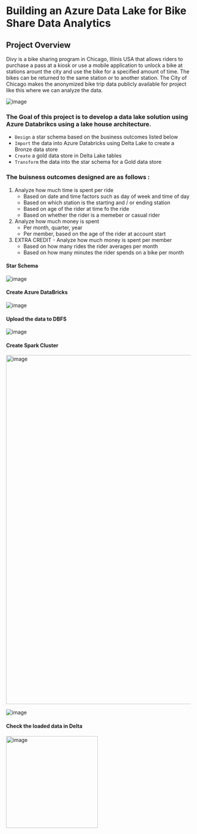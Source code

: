# Building an Azure Data Lake for Bike Share Data Analytics

## **Project Overview**

Divy is a bike sharing program in Chicago, Illinis USA that allows riders to purchase a pass at a kiosk or use a mobile application to unlock a bike at stations arount the city and use the bike for a specified amount of time. The bikes can be returned to the same station or to another station. The City of Chicago makes the anonymized bike trip data publicly available for project like this where we can analyze the data.

![image](https://user-images.githubusercontent.com/58150666/235313136-794785c9-5f99-488a-81e6-0e6ac300612a.png)


### The **Goal** of this project is to develop a data lake solution using Azure Databrikcs using a lake house architecture.

* `Design` a star schema based on the business outcomes listed below
* `Import` the data into Azure Databricks using Delta Lake to create a Bronze data store
* `Create` a gold data store in Delta Lake tables
* `Transform` the data into the star schema for a Gold data store

### **The buisness outcomes designed are as follows** :
1. Analyze how much time is spent per ride
    * Based on date and time factors such as day of week and time of day
    * Based on which station is the starting and / or ending station
    * Based on age of the rider at time fo the ride
    * Based on whether the rider is a memeber or casual rider
2. Analyze how much money is spent
    * Per month, quarter, year
    * Per member, based on the age of the rider at account start
3. EXTRA CREDIT - Analyze how much money is spent per member
    * Based on how many rides the rider averages per month
    * Based on how many minutes the rider spends on a bike per month

#### **Star Schema**
![image](https://github.com/Abdelrahman13-coder/Building-an-Azure-Data-Lake-for-Bike-Share-Data-Analytics/assets/58150666/dbc00fa1-e7f8-460e-84a5-1cd6e0876c58)

#### **Create Azure DataBricks**
![image](https://github.com/Abdelrahman13-coder/Building-an-Azure-Data-Lake-for-Bike-Share-Data-Analytics/assets/58150666/499dff70-14f4-4b7c-b262-810cb411f334)

#### **Upload the data to DBFS**
![image](https://github.com/Abdelrahman13-coder/Building-an-Azure-Data-Lake-for-Bike-Share-Data-Analytics/assets/58150666/102ef13d-f2ee-4618-bd87-daf933a3c8db)

#### **Create Spark Cluster**
<img width="951" alt="image" src="https://github.com/Abdelrahman13-coder/Building-an-Azure-Data-Lake-for-Bike-Share-Data-Analytics/assets/58150666/a98aa607-5240-4059-9f7a-b5485c8165d0">

![image](https://github.com/Abdelrahman13-coder/Building-an-Azure-Data-Lake-for-Bike-Share-Data-Analytics/assets/58150666/aeeeb1ca-cb88-4281-b99d-cac2e1801bc7)


#### **Check the loaded data in Delta**
<img width="250" alt="image" src="https://github.com/Abdelrahman13-coder/Building-an-Azure-Data-Lake-for-Bike-Share-Data-Analytics/assets/58150666/afe107b4-a900-4c61-b992-0aaf62788be4">

